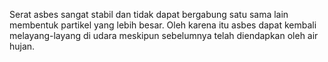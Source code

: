 Serat asbes sangat stabil dan tidak dapat bergabung satu sama lain membentuk partikel yang lebih besar. Oleh karena itu asbes dapat kembali melayang-layang di udara meskipun sebelumnya telah
diendapkan oleh air hujan.